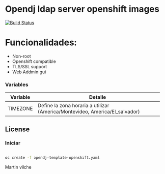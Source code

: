 # Opendj ldap server openshift images 
[![Build Status](https://travis-ci.org/joemccann/dillinger.svg?branch=master)](https://travis-ci.org/joemccann/dillinger)


# Funcionalidades:

- Non-root
- Openshift compatible
- TLS/SSL support
- Web Addmin gui

### Variables


| Variable | Detalle |
| ------ | ------ |
| TIMEZONE | Define la zona horaria a utilizar (America/Montevideo, America/El_salvador) |

License
----


### Iniciar

```bash

oc create -f opendj-template-openshift.yaml

```

Martin vilche
